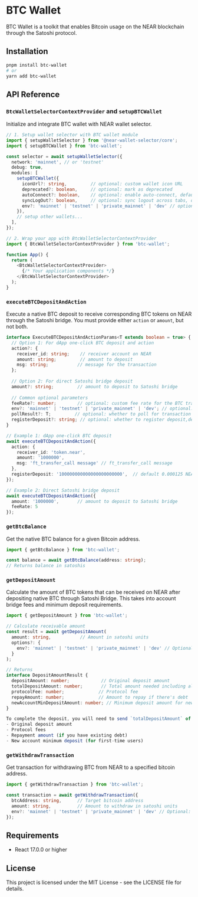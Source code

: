 # BTC Wallet

BTC Wallet is a toolkit that enables Bitcoin usage on the NEAR blockchain through the Satoshi protocol.

## Installation

```bash
pnpm install btc-wallet
# or
yarn add btc-wallet
```

## API Reference

### `BtcWalletSelectorContextProvider` and `setupBTCWallet`

Initialize and integrate BTC wallet with NEAR wallet selector.

```typescript
// 1. Setup wallet selector with BTC wallet module
import { setupWalletSelector } from '@near-wallet-selector/core';
import { setupBTCWallet } from 'btc-wallet';

const selector = await setupWalletSelector({
  network: 'mainnet', // or 'testnet'
  debug: true,
  modules: [
    setupBTCWallet({
      iconUrl?: string,         // optional: custom wallet icon URL
      deprecated?: boolean,     // optional: mark as deprecated
      autoConnect?: boolean,    // optional: enable auto-connect, defaults to true
      syncLogOut?: boolean,     // optional: sync logout across tabs, defaults to true
      env?: 'mainnet' | 'testnet' | 'private_mainnet' | 'dev' // optional: defaults to NEAR network environment
    }),
    // setup other wallets...
  ],
});

// 2. Wrap your app with BtcWalletSelectorContextProvider
import { BtcWalletSelectorContextProvider } from 'btc-wallet';

function App() {
  return (
    <BtcWalletSelectorContextProvider>
      {/* Your application components */}
    </BtcWalletSelectorContextProvider>
  );
}
```

### `executeBTCDepositAndAction`

Execute a native BTC deposit to receive corresponding BTC tokens on NEAR through the Satoshi bridge. You must provide either `action` or `amount`, but not both.

```typescript
interface ExecuteBTCDepositAndActionParams<T extends boolean = true> {
  // Option 1: For dApp one-click BTC deposit and action
  action?: {
    receiver_id: string;    // receiver account on NEAR
    amount: string;         // amount to deposit
    msg: string;           // message for the transaction
  };
  
  // Option 2: For direct Satoshi bridge deposit
  amount?: string;         // amount to deposit to Satoshi bridge
  
  // Common optional parameters
  feeRate?: number;        // optional: custom fee rate for the BTC transaction
  env?: 'mainnet' | 'testnet' | 'private_mainnet' | 'dev'; // optional: defaults to NEAR network environment
  pollResult?: T;         // optional: whether to poll for transaction result
  registerDeposit?: string; // optional: whether to register deposit,default 0.000125 NEAR
}

// Example 1: dApp one-click BTC deposit
await executeBTCDepositAndAction({
  action: {
    receiver_id: 'token.near',
    amount: '1000000',
    msg: 'ft_transfer_call message' // ft_transfer_call message
  },
  registerDeposit: '100000000000000000000000',  // default 0.000125 NEAR, you can set it according to your needs
});

// Example 2: Direct Satoshi bridge deposit
await executeBTCDepositAndAction({
  amount: '1000000',       // amount to deposit to Satoshi bridge
  feeRate: 5
});
```

### `getBtcBalance`

Get the native BTC balance for a given Bitcoin address.

```typescript
import { getBtcBalance } from 'btc-wallet';

const balance = await getBtcBalance(address: string);
// Returns balance in satoshis
```

### `getDepositAmount`

Calculate the amount of BTC tokens that can be received on NEAR after depositing native BTC through Satoshi Bridge. This takes into account bridge fees and minimum deposit requirements.

```typescript
import { getDepositAmount } from 'btc-wallet';

// Calculate receivable amount
const result = await getDepositAmount(
  amount: string,           // Amount in satoshi units
  options?: {
    env?: 'mainnet' | 'testnet' | 'private_mainnet' | 'dev' // Optional: Defaults to NEAR network environment
  }
);

// Returns
interface DepositAmountResult {
  depositAmount: number;            // Original deposit amount
  totalDepositAmount: number;       // Total amount needed including all fees
  protocolFee: number;             // Protocol fee
  repayAmount: number;             // Amount to repay if there's debt
  newAccountMinDepositAmount: number; // Minimum deposit amount for new accounts
}

To complete the deposit, you will need to send `totalDepositAmount` of BTC, which includes:
- Original deposit amount
- Protocol fees
- Repayment amount (if you have existing debt)
- New account minimum deposit (for first-time users)
```

### `getWithdrawTransaction`

Get transaction for withdrawing BTC from NEAR to a specified bitcoin address.

```typescript
import { getWithdrawTransaction } from 'btc-wallet';

const transaction = await getWithdrawTransaction({
  btcAddress: string,      // Target bitcoin address
  amount: string,          // Amount to withdraw in satoshi units
  env?: 'mainnet' | 'testnet' | 'private_mainnet' | 'dev' // Optional: Defaults to NEAR network environment
});
```

## Requirements

- React 17.0.0 or higher

## License

This project is licensed under the MIT License - see the LICENSE file for details.